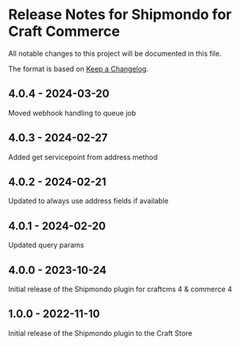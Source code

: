 # Release Notes for Shipmondo for Craft Commerce

All notable changes to this project will be documented in this file.

The format is based on [Keep a Changelog](https://keepachangelog.com/en/1.0.0/).

## 4.0.4 - 2024-03-20

Moved webhook handling to queue job

## 4.0.3 - 2024-02-27

Added get servicepoint from address method

## 4.0.2 - 2024-02-21

Updated to always use address fields if available

## 4.0.1 - 2024-02-20

Updated query params

## 4.0.0 - 2023-10-24

Initial release of the Shipmondo plugin for craftcms 4 & commerce 4

## 1.0.0 - 2022-11-10

Initial release of the Shipmondo plugin to the Craft Store
